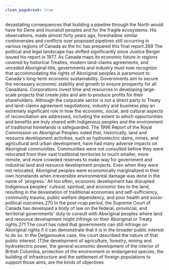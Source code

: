 ```yaml
---
clean_pagebreak: true
---
```


devastating consequences that building a pipeline through the North would have for Dene and Inuvialuit peoples and for the fragile ecosystems. His observations, made almost forty years ago, foreshadow similar controversies and conflicts over proposed pipelines still occurring in various regions of Canada as the trc has prepared this final report.269
The political and legal landscape has shifted significantly since Justice Berger issued his report in 1977. As Canada maps its economic future in regions covered by historical Treaties, modern land-claims agreements, and unceded Aboriginal title, governments and industry must now recognize that accommodating the rights of Aboriginal peoples is paramount to Canada's long-term economic sustainability. Governments aim to secure the necessary economic stability and growth to ensure prosperity for all Canadians. Corporations invest time and resources in developing large-scale projects that create jobs and aim to produce profits for their shareholders. Although the corporate sector is not a direct party to Treaty and land-claims agreement negotiations, industry and business play an extremely significant role in how the economic, social, and cultural aspects of reconciliation are addressed, including the extent to which opportunities and benefits are truly shared with Indigenous peoples and the environment of traditional homelands is safeguarded.
The 1996 Report of the Royal Commission on Aboriginal Peoples noted that, historically, land and resource development activities, such as hydroelectric dams, mines, and agricultural and urban development, have had many adverse impacts on Aboriginal communities. Communities were not consulted before they were relocated from their vast traditional territories to much smaller, more remote, and more crowded reserves to make way for government and industrial land and resource development projects. Even when they were not relocated, Aboriginal peoples were economically marginalized in their own homelands when irreversible environmental damage was done in the name of `progress.' All too often, economic development has disrupted Indigenous peoples' cultural, spiritual, and economic ties to the land, resulting in the devastation of traditional economies and self-sufficiency, community trauma, public welfare dependency, and poor health and socio-political outcomes.270
In the post-rcap period, the Supreme Court of Canada has developed a body of law on the federal, provincial, and territorial governments' duty to consult with Aboriginal peoples where land and resource development might infringe on their Aboriginal or Treaty rights.271 The court has ruled that governments can still infringe on Aboriginal rights if it can demonstrate that it is in the broader public interest to do so. In the Delgamuukw case, the court described the nature of that public interest:
[T]he development of agriculture, forestry, mining and hydroelectric power, the general economic development of the interior of British Columbia, protection of the environment or endangered species, the building of infrastructure and the settlement of foreign populations to support those aims, are the kinds of objectives
